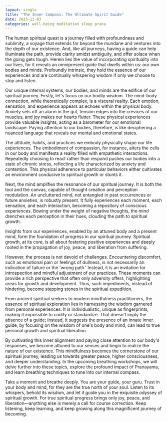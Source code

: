 ```yaml
---
layout: single
title: "The Inner Compass: The Ultimate Spirit Guide"
date: 2023-11-03
categories: well-being meditation sleep prana
---
```


The human spiritual quest is a journey filled with profoundness and sublimity, a voyage that extends far beyond the mundane and ventures into the depth of our existence. And, like all journeys, having a guide can help illuminate the path, provide clarity amidst ambiguity, and offer solace when the going gets tough. Herein lies the value of incorporating spirituality into our lives, for it reveals an omnipresent guide that dwells within us: our own bodies and minds. Profoundly intrinsic, they hold the essence of our experiences and are continually whispering wisdom if only we choose to stop and listen.  

Our unique internal systems, our bodies, and minds are the edifice of our spiritual journey. Firstly, let's focus on our bodily wisdom. The mind-body connection, while theoretically complex, is a visceral reality. Each emotion, sensation, and experience appears as echoes within the physical body. Anxiety sets off an alarm in the gut, tension edges into the crevices of our muscles, and joy makes our hearts flutter. These physical experiences provide valuable insights, acting as a barometer for our emotional landscape. Paying attention to our bodies, therefore, is like deciphering a nuanced language that reveals our mental and emotional states.

The attitude, habits, and practices we embody physically shape our life experiences. The embodiment of compassion, for instance, alters the cells in our body and manifests a reality filled with empathetic interactions. Repeatedly choosing to react rather than respond pushes our bodies into a state of chronic stress, reflecting a life characterized by anxiety and contention. This physical adherence to particular behaviors either cultivates an environment conducive to spiritual growth or stunts it.

Next, the mind amplifies the resonance of our spiritual journey. It is both the tool and the canvas, capable of thought creation and perception modulation. An uncluttered mind, not entangled in past occurrences or future anxieties, is robustly present. It fully experiences each moment, each sensation, and each interaction, becoming a repository of conscious experiences. Bowing under the weight of negative thoughts, the mind drenches each perception in their hues, clouding the path to spiritual growth.

Insights from our experiences, enabled by an attuned body and a present mind, form the foundation of progress in our spiritual journey. Spiritual growth, at its core, is all about fostering positive experiences and deeply rooted in the propagation of joy, peace, and liberation from suffering.

However, the process is not devoid of challenges. Encountering discomfort, such as emotional pain or feelings of dullness, is not necessarily an indication of failure or the 'wrong path.' Instead, it is an invitation for introspection and mindful adjustment of our practices. These moments can provide a rich perspective that often only adversity offers, highlighting areas for growth and development. Thus, such impediments, instead of hindering, become stepping stones in the spiritual expedition.

From ancient spiritual seekers to modern mindfulness practitioners, the essence of spiritual exploration lies in harnessing the wisdom garnered from personal experiences. It is individualistic, unique as fingerprints, making it impossible to codify or standardize. That doesn't imply the absence of a guide; instead, it suggests the presence of an innate inner guide, by focusing on the wisdom of one's body and mind, can lead to true personal growth and spiritual liberation.

By cultivating this inner alignment and paying close attention to our body's responses, we become attuned to our senses and begin to realize the nature of our existence. This mindfulness becomes the cornerstone of our spiritual journey, leading us towards greater peace, higher consciousness, and deeper understanding. In the upcoming breathing workshops, we will delve further into these topics, explore the profound impact of Pranayama, and learn breathing techniques to tune into our internal compass.

Take a moment and breathe deeply. You are your guide, your guru. Trust in your body and mind, for they are the true north of your soul. Listen to its whispers, behold its wisdom, and let it guide you in the exquisite odyssey of spiritual growth. For true spiritual progress brings only joy, peace, and liberation—anything else is merely a call for course correction. Keep listening, keep learning, and keep growing along this magnificent journey of becoming.
